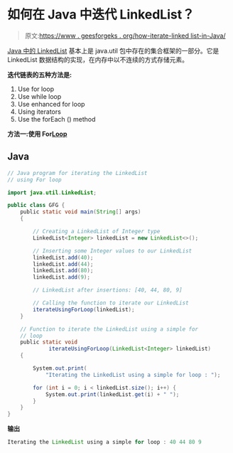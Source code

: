 # 如何在 Java 中迭代 LinkedList？

> 原文:[https://www . geesforgeks . org/how-iterate-linked list-in-Java/](https://www.geeksforgeeks.org/how-to-iterate-linkedlist-in-java/)

[Java 中的 LinkedList](https://www.geeksforgeeks.org/linked-list-in-java/) 基本上是 java.util 包中存在的集合框架的一部分。它是 LinkedList 数据结构的实现，在内存中以不连续的方式存储元素。

**迭代链表的五种方法是:**

1.  Use for loop
2.  Use while loop
3.  Use enhanced for loop
4.  Using iterators
5.  Use the forEach () method

**方法一:使用 For**[**Loop**](https://www.geeksforgeeks.org/loops-in-java/)

## Java

```java
// Java program for iterating the LinkedList
// using For loop

import java.util.LinkedList;

public class GFG {
    public static void main(String[] args)
    {

        // Creating a LinkedList of Integer type
        LinkedList<Integer> linkedList = new LinkedList<>();

        // Inserting some Integer values to our LinkedList
        linkedList.add(40);
        linkedList.add(44);
        linkedList.add(80);
        linkedList.add(9);

        // LinkedList after insertions: [40, 44, 80, 9]

        // Calling the function to iterate our LinkedList
        iterateUsingForLoop(linkedList);
    }

    // Function to iterate the LinkedList using a simple for
    // loop
    public static void
             iterateUsingForLoop(LinkedList<Integer> linkedList)
    {

        System.out.print(
            "Iterating the LinkedList using a simple for loop : ");

        for (int i = 0; i < linkedList.size(); i++) {
            System.out.print(linkedList.get(i) + " ");
        }
    }
}
```

**输出**

```java
Iterating the LinkedList using a simple for loop : 40 44 80 9
```